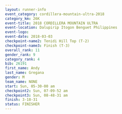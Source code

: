 ```yaml
---
layout: runner-info 
event_category: cordillera-mountain-ultra-2018 
category_km: 26K 
event-title: 2018 CORDILLERA MOUNTAIN ULTRA 
event-location: Dalupirip Itogon Benguet Philippines 
event-logo: 
event-date: 2018-03-03 
checkpoint-name2: Tenidi Hill Top (T-2) 
checkpoint-name3: Finish (T-3) 
overall_rank: 11
gender_rank: 9
category_rank: 4
bib: 26191
first_name: Andy
last_name: Gregana
gender: M
team_name: NONE
start: Sun, 05-30-00 am
checkpoint2: Sun, 07-09-52 am
checkpoint3: Sun, 08-48-31 am
finish: 3-18-31
status: FINISHER
---
```

